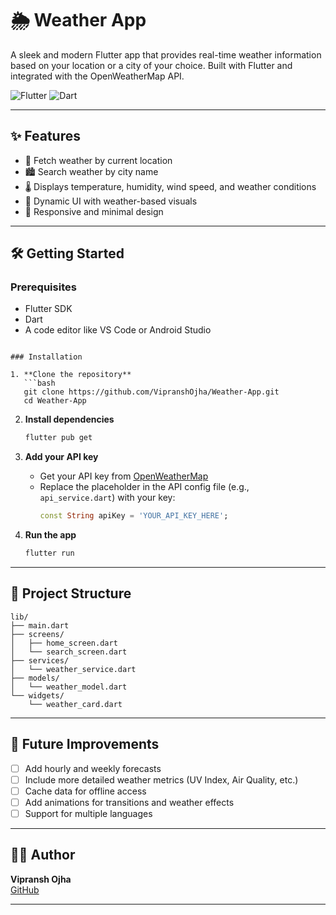 # 🌦️ Weather App

A sleek and modern Flutter app that provides real-time weather information based on your location or a city of your choice. Built with Flutter and integrated with the OpenWeatherMap API.

![Flutter](https://img.shields.io/badge/Flutter-02569B?style=for-the-badge&logo=flutter&logoColor=white)
![Dart](https://img.shields.io/badge/Dart-0175C2?style=for-the-badge&logo=dart&logoColor=white)

---

## ✨ Features

- 📍 Fetch weather by current location
- 🏙️ Search weather by city name
- 🌡️ Displays temperature, humidity, wind speed, and weather conditions
- 🌈 Dynamic UI with weather-based visuals
- 📱 Responsive and minimal design

---

## 🛠️ Getting Started

### Prerequisites
- Flutter SDK
- Dart
- A code editor like VS Code or Android Studio
```

### Installation

1. **Clone the repository**
   ```bash
   git clone https://github.com/VipranshOjha/Weather-App.git
   cd Weather-App
   ```

2. **Install dependencies**
   ```bash
   flutter pub get
   ```

3. **Add your API key**

   - Get your API key from [OpenWeatherMap](https://openweathermap.org/api)
   - Replace the placeholder in the API config file (e.g., `api_service.dart`) with your key:
     ```dart
     const String apiKey = 'YOUR_API_KEY_HERE';
     ```

4. **Run the app**
   ```bash
   flutter run
   ```

---

## 📁 Project Structure

```
lib/
├── main.dart
├── screens/
│   ├── home_screen.dart
│   └── search_screen.dart
├── services/
│   └── weather_service.dart
├── models/
│   └── weather_model.dart
└── widgets/
    └── weather_card.dart
```

---

## 🚧 Future Improvements

- [ ] Add hourly and weekly forecasts
- [ ] Include more detailed weather metrics (UV Index, Air Quality, etc.)
- [ ] Cache data for offline access
- [ ] Add animations for transitions and weather effects
- [ ] Support for multiple languages

---

## 🙋‍♂️ Author

**Vipransh Ojha**  
[GitHub](https://github.com/VipranshOjha)

---
